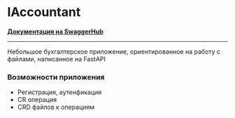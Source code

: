# IAccountant
**[Документация на SwaggerHub](https://app.swaggerhub.com/apis-docs/MaximTkachev/IAccountant/1.0.0#/)**

---

<p>Небольшое бухгалтерское приложение, ориентированное на работу с файлами, написанное на FastAPI</p>

### Возможности приложения
<ul>
    <li>Регистрация, аутенфикация</li>
    <li>CR операция</li>
    <li>CRD файлов к операциям</li>
</ul>